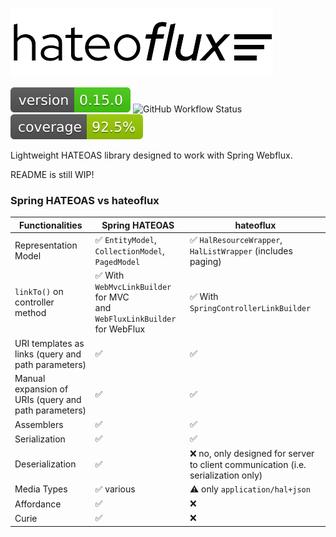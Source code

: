 ![logo](hateoflux_logo.svg)

![Version](.github/badges/version.svg)
![GitHub Workflow Status](https://img.shields.io/github/actions/workflow/status/kamillionlabs/hateoflux/main.yml?branch=master)
![Coverage](.github/badges/jacoco.svg)

Lightweight HATEOAS library designed to work with Spring Webflux.

README is still WIP!

### Spring HATEOAS vs hateoflux

| Functionalities                                      | Spring HATEOAS                                                                | hateoflux                                                                        |
|------------------------------------------------------|-------------------------------------------------------------------------------|----------------------------------------------------------------------------------|
| Representation Model                                 | ✅ `EntityModel`, `CollectionModel`, `PagedModel`                              | ✅ `HalResourceWrapper`, `HalListWrapper` (includes paging)                       |
| `linkTo()` on controller method                      | ✅  With `WebMvcLinkBuilder` for MVC <br/>and `WebFluxLinkBuilder` for WebFlux | ✅  With `SpringControllerLinkBuilder`                                            |
| URI templates as links (query and path parameters)   | ✅                                                                             | ✅                                                                                |
| Manual expansion of URIs (query and path parameters) | ✅                                                                             | ✅                                                                                |
| Assemblers                                           | ✅                                                                             | ✅                                                                                |
| Serialization                                        | ✅                                                                             | ✅                                                                                |
| Deserialization                                      | ✅                                                                             | ❌ no, only designed for server to client communication (i.e. serialization only) |
| Media Types                                          | ✅ various                                                                     | ⚠️ only `application/hal+json`                                                   |
| Affordance                                           | ✅                                                                             | ❌                                                                                |
| Curie                                                | ✅                                                                             | ❌                                                                                |